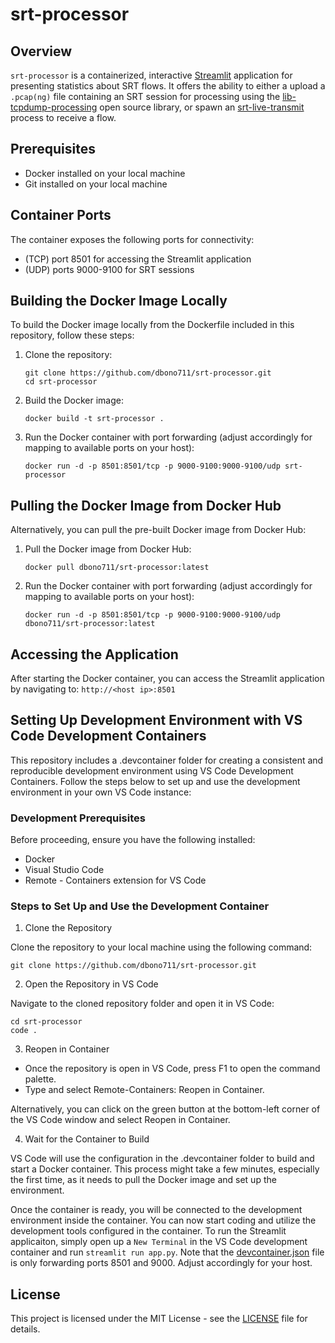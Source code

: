 # srt-processor

## Overview

```srt-processor``` is a containerized, interactive [Streamlit](https://streamlit.io/) application for presenting statistics about SRT flows. It offers the ability to either a upload a ```.pcap(ng)``` file containing an SRT session for processing using the [lib-tcpdump-processing](https://github.com/mbakholdina/lib-tcpdump-processing) open source library, or spawn an [srt-live-transmit](https://github.com/Haivision/srt/blob/master/docs/apps/srt-live-transmit.md) process to receive a flow.

## Prerequisites

- Docker installed on your local machine
- Git installed on your local machine

## Container Ports

The container exposes the following ports for connectivity:

- (TCP) port 8501 for accessing the Streamlit application
- (UDP) ports 9000-9100 for SRT sessions

## Building the Docker Image Locally

To build the Docker image locally from the Dockerfile included in this repository, follow these steps:

1. Clone the repository:

    ```shell
    git clone https://github.com/dbono711/srt-processor.git
    cd srt-processor
    ```

2. Build the Docker image:

    ```shell
    docker build -t srt-processor .
    ```

3. Run the Docker container with port forwarding (adjust accordingly for mapping to available ports on your host):

    ```shell
    docker run -d -p 8501:8501/tcp -p 9000-9100:9000-9100/udp srt-processor
    ```

## Pulling the Docker Image from Docker Hub

Alternatively, you can pull the pre-built Docker image from Docker Hub:

1. Pull the Docker image from Docker Hub:

    ```shell
    docker pull dbono711/srt-processor:latest
    ```

2. Run the Docker container with port forwarding (adjust accordingly for mapping to available ports on your host):

    ```shell
    docker run -d -p 8501:8501/tcp -p 9000-9100:9000-9100/udp dbono711/srt-processor:latest
    ```

## Accessing the Application

After starting the Docker container, you can access the Streamlit application by navigating to: ```http://<host ip>:8501```

## Setting Up Development Environment with VS Code Development Containers

This repository includes a .devcontainer folder for creating a consistent and reproducible development environment using VS Code Development Containers. Follow the steps below to set up and use the development environment in your own VS Code instance:

### Development Prerequisites

Before proceeding, ensure you have the following installed:

- Docker
- Visual Studio Code
- Remote - Containers extension for VS Code

### Steps to Set Up and Use the Development Container

1. Clone the Repository

Clone the repository to your local machine using the following command:

```git clone https://github.com/dbono711/srt-processor.git```

2. Open the Repository in VS Code

Navigate to the cloned repository folder and open it in VS Code:

```shell
cd srt-processor
code .
```

3. Reopen in Container

- Once the repository is open in VS Code, press F1 to open the command palette.
- Type and select Remote-Containers: Reopen in Container.

Alternatively, you can click on the green button at the bottom-left corner of the VS Code window and select Reopen in Container.

4. Wait for the Container to Build

VS Code will use the configuration in the .devcontainer folder to build and start a Docker container. This process might take a few minutes, especially the first time, as it needs to pull the Docker image and set up the environment.

Once the container is ready, you will be connected to the development environment inside the container. You can now start coding and utilize the development tools configured in the container. To run the Streamlit applicaiton, simply open up a ```New Terminal``` in the VS Code development container and run ```streamlit run app.py```. Note that the [devcontainer.json](.devcontainer/devcontainer.json) file is only forwarding ports 8501 and 9000. Adjust accordingly for your host.

## License

This project is licensed under the MIT License - see the [LICENSE](LICENSE) file for details.
